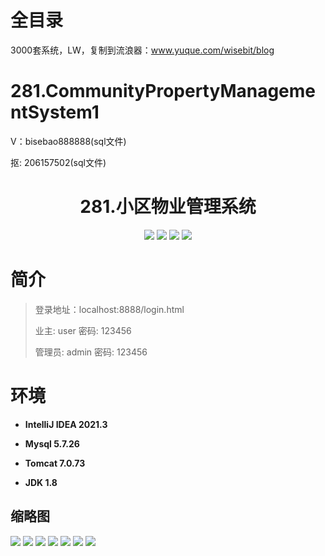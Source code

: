 # 全目录

3000套系统，LW，复制到流浪器：www.yuque.com/wisebit/blog

# 281.CommunityPropertyManagementSystem1

<p>V：bisebao888888(sql文件)</p>
<p>抠: 206157502(sql文件)</p>

<p><h1 align="center">281.小区物业管理系统</h1></p>

<p align="center">
	<img src="https://img.shields.io/badge/jdk-1.8-orange.svg"/>
    <img src="https://img.shields.io/badge/springboot-5.x-lightgrey.svg"/>
    <img src="https://img.shields.io/badge/layui-3.x-blue.svg"/>
    <img src="https://img.shields.io/badge/mybatis-5.x-yellow.svg"/>
</p>

# 简介
>
> 
>
> 登录地址：localhost:8888/login.html
>
> 业主: user   密码: 123456
>
> 管理员: admin   密码: 123456
>

>

# 环境

- <b>IntelliJ IDEA 2021.3</b>

- <b>Mysql 5.7.26</b>

- <b>Tomcat 7.0.73</b>

- <b>JDK 1.8</b>




## 缩略图

![](https://bitwise.oss-cn-heyuan.aliyuncs.com/2024/9/10/5c4791f3-6690-49a1-994b-c41cace2b531.png)
![](https://bitwise.oss-cn-heyuan.aliyuncs.com/2024/9/10/3df4c7f3-f8ad-470c-be92-02c00ba642b3.png)
![](https://bitwise.oss-cn-heyuan.aliyuncs.com/2024/9/10/e1e72686-48d1-446f-b7e2-4e6d5951dae6.png)
![](https://bitwise.oss-cn-heyuan.aliyuncs.com/2024/9/10/acce4916-3bb3-4b52-a8f0-f9b662f7421d.png)
![](https://bitwise.oss-cn-heyuan.aliyuncs.com/2024/9/10/e0c5938c-7440-4f30-971c-31d8454483ff.png)
![](https://bitwise.oss-cn-heyuan.aliyuncs.com/2024/9/10/e77ea315-540e-46a4-aaee-3f8b2a91817f.png)
![](https://bitwise.oss-cn-heyuan.aliyuncs.com/2024/9/10/ee748f84-08b0-4b71-83be-7b8b4b83f77d.png)



